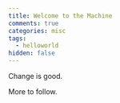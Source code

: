 ```yaml
---
title: Welcome to the Machine
comments: true
categories: misc
tags:
  - helloworld
hidden: false
---
```


Change is good.

More to follow.
